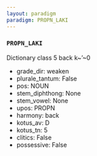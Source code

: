 ```yaml
---
layout: paradigm
paradigm: PROPN_LAKI
---
```

### ` PROPN_LAKI `

Dictionary class 5 back k~’~0
* grade_dir: weaken
* plurale_tantum: False
* pos: NOUN
* stem_diphthong: None
* stem_vowel: None
* upos: PROPN
* harmony: back
* kotus_av: D
* kotus_tn: 5
* clitics: False
* possessive: False
